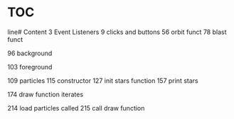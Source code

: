 #           TOC
line#      Content
3          Event Listeners
 9          clicks and buttons
 56         orbit funct
 78         blast funct

96         background

103        foreground

109        particles
 115        constructor
 127        init stars function
 157        print stars

174        draw function
            iterates
        
214        load particles called
215        call draw function 